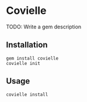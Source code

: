 # Covielle

TODO: Write a gem description

## Installation

```
gem install covielle
covielle init
```

## Usage

```
covielle install
```



